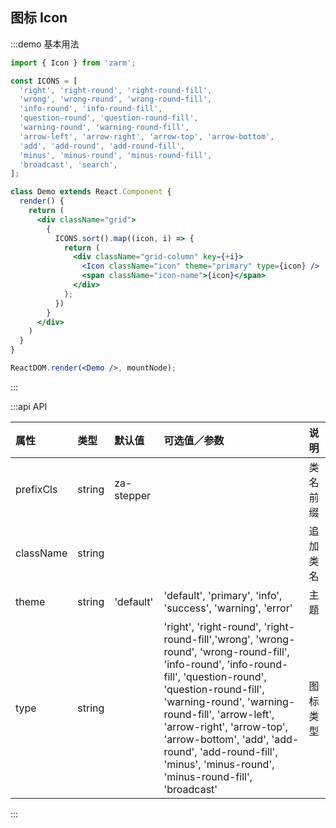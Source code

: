 ## 图标 Icon

:::demo 基本用法
```jsx
import { Icon } from 'zarm';

const ICONS = [
  'right', 'right-round', 'right-round-fill',
  'wrong', 'wrong-round', 'wrong-round-fill',
  'info-round', 'info-round-fill',
  'question-round', 'question-round-fill',
  'warning-round', 'warning-round-fill',
  'arrow-left', 'arrow-right', 'arrow-top', 'arrow-bottom',
  'add', 'add-round', 'add-round-fill',
  'minus', 'minus-round', 'minus-round-fill',
  'broadcast', 'search',
];

class Demo extends React.Component {
  render() {
    return (
      <div className="grid">
        {
          ICONS.sort().map((icon, i) => {
            return (
              <div className="grid-column" key={+i}>
                <Icon className="icon" theme="primary" type={icon} />
                <span className="icon-name">{icon}</span>
              </div>
            );
          })
        }
      </div>
    )
  }
}

ReactDOM.render(<Demo />, mountNode);
```
:::


:::api API

| 属性 | 类型 | 默认值 | 可选值／参数 | 说明 |
| :--- | :--- | :--- | :--- | :--- |
| prefixCls | string | za-stepper | | 类名前缀 |
| className | string | | | 追加类名 |
| theme | string | 'default' | 'default', 'primary', 'info', 'success', 'warning', 'error' | 主题 |
| type | string | | 'right', 'right-round', 'right-round-fill','wrong', 'wrong-round', 'wrong-round-fill', 'info-round', 'info-round-fill', 'question-round', 'question-round-fill', 'warning-round', 'warning-round-fill', 'arrow-left', 'arrow-right', 'arrow-top', 'arrow-bottom', 'add', 'add-round', 'add-round-fill', 'minus', 'minus-round', 'minus-round-fill', 'broadcast' | 图标类型 |

:::